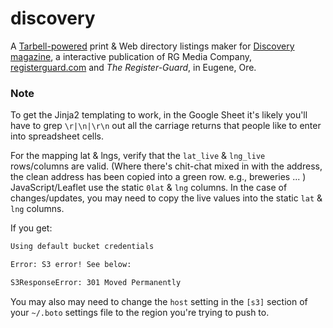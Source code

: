 # discovery
A [Tarbell-powered](http://http://www.tarbell.io/) print &amp; Web directory listings maker for [Discovery magazine](http://cloud.registerguard.com/discovery/), a interactive publication of RG Media Company, [registerguard.com](http://registerguard.com) and _The Register-Guard_, in Eugene, Ore.

### Note
To get the Jinja2 templating to work, in the Google Sheet it's likely you'll have to grep `\r|\n|\r\n` out all the carriage returns that people like to enter into spreadsheet cells.  

For the mapping lat & lngs, verify that the `lat_live` & `lng_live` rows/columns are valid. (Where there's chit-chat mixed in with the address, the clean address has been copied into a green row. e.g., breweries ... ) JavaScript/Leaflet use the static `0lat` & `lng` columns. In the case of changes/updates, you may need to copy the live values into the static `lat` & `lng` columns.

If you get:
```bash
Using default bucket credentials

Error: S3 error! See below:

S3ResponseError: 301 Moved Permanently
```
You may also may need to change the `host` setting in the `[s3]` section of your `~/.boto` settings file to the region you're trying to push to.